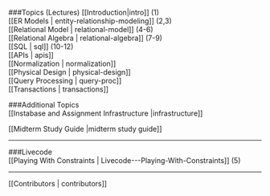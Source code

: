 ###Topics (Lectures)
[[Introduction|intro]] (1)  
[[ER Models | entity-relationship-modeling]] (2,3)  
[[Relational Model | relational-model]] (4-6)  
[[Relational Algebra | relational-algebra]] (7-9)  
[[SQL | sql]] (10-12)  
[[APIs | apis]]  
[[Normalization | normalization]]  
[[Physical Design | physical-design]]  
[[Query Processing | query-proc]]  
[[Transactions | transactions]]  

###Additional Topics  
[[Instabase and Assignment Infrastructure |infrastructure]]

[[Midterm Study Guide |midterm study guide]]

***

###Livecode  
[[Playing With Constraints | Livecode---Playing-With-Constraints]] (5)  

***

[[Contributors | contributors]]